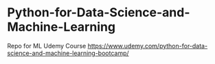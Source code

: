 # Python-for-Data-Science-and-Machine-Learning
Repo for ML Udemy Course
https://www.udemy.com/python-for-data-science-and-machine-learning-bootcamp/
